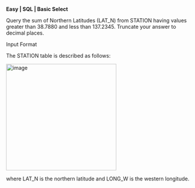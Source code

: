 **Easy | SQL | Basic Select**

Query the sum of Northern Latitudes (LAT_N) from STATION having values greater than 38.7880 and less than 137.2345. Truncate your answer to  decimal places.

Input Format

The STATION table is described as follows:

<img width="300" height="290" alt="image" src="https://github.com/user-attachments/assets/a2d4e5b0-8291-4b92-be36-5408f7592ce8" />

where LAT_N is the northern latitude and LONG_W is the western longitude.
